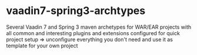 vaadin7-spring3-archtypes
=========================

Several Vaadin 7 and Spring 3 maven archetypes for WAR/EAR projects with all common and interesting plugins and extensions configured for quick project setup => unconfigure everything you don't need and use it as template for your own project